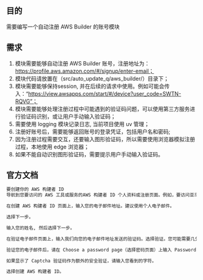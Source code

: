 ## 目的
需要编写一个自动注册 AWS Builder 的账号模块

## 需求
1. 模块需要能够自动注册 AWS Builder 账号，注册地址为：https://profile.aws.amazon.com/#/signup/enter-email；
2. 模块代码请放置在（src/auto_update_q/aws_builder/）目录下；
3. 模块需要能够保持session, 并在后续的请求中使用。例如可能会传入：“https://view.awsapps.com/start/#/device?user_code=SWTN-RQVG”；
4. 模块需要能够处理注册过程中可能遇到的验证码问题，可以使用第三方服务进行验证码识别，或让用户手动输入验证码；
5. 需要使用 logging 模块记录日志, 当前项目使用 uv 管理；
6. 注册好账号后，需要能够返回账号的登录凭证，包括用户名和密码;
7. 因为注册过程需要交互，还要输入图形验证码，所以需要使用浏览器模拟注册过程，本地使用 edge 浏览器；
8. 如果不能自动识别图形验证码，需要提示用户手动输入验证码。

## 官方文档

```markdown
要创建你的 AWS 构建者 ID
导航到您要访问的 AWS 工具或服务的AWS 构建者 ID 个人资料或注册页面。例如，要访问亚马逊 CodeCatalyst，请前往https://codecatalyst.aws。

在创建 AWS 构建者 ID 页面上，输入您的电子邮件地址。建议使用个人电子邮件。

选择下一步。

输入您的姓名, 然后选择下一步。

在验证电子邮件页面上，输入我们向您的电子邮件地址发送的验证码。选择验证。您可能需要几分钟才能收到电子邮件，具体取决于电子邮件提供商。检查验证码是否被标记为垃圾邮件或被移入垃圾邮件文件夹中。如果您在五分钟 AWS 后仍未看到电子邮件，请选择 “重新发送验证码”。

验证您的电子邮件后，请在 Choose a password page（选择密码页面）上输入 Password（密码）并 Confirm password（确认密码）。

如果显示了 Captcha 验证码作为额外的安全验证，请输入您看到的字符。

选择创建 AWS 构建者 ID。
```